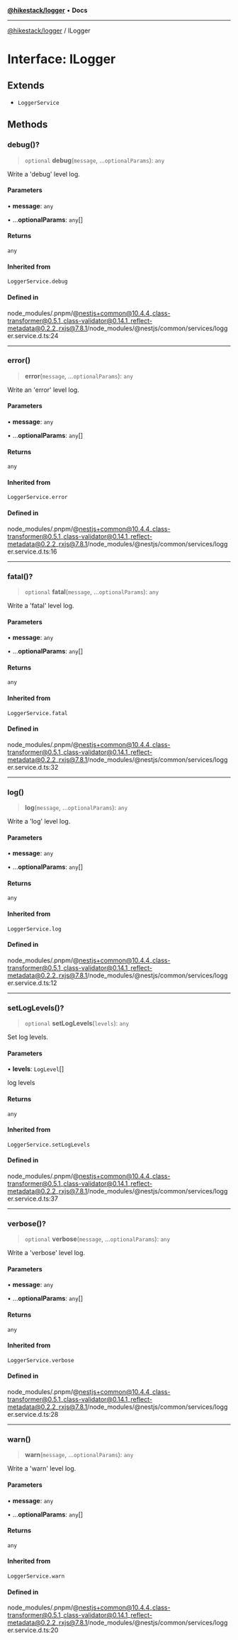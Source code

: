 [**@hikestack/logger**](/official/reference/logger/index.md) • **Docs**

***

[@hikestack/logger](/official/reference/logger/globals.md) / ILogger

# Interface: ILogger

## Extends

- `LoggerService`

## Methods

### debug()?

> `optional` **debug**(`message`, ...`optionalParams`): `any`

Write a 'debug' level log.

#### Parameters

• **message**: `any`

• ...**optionalParams**: `any`[]

#### Returns

`any`

#### Inherited from

`LoggerService.debug`

#### Defined in

node\_modules/.pnpm/@nestjs+common@10.4.4\_class-transformer@0.5.1\_class-validator@0.14.1\_reflect-metadata@0.2.2\_rxjs@7.8.1/node\_modules/@nestjs/common/services/logger.service.d.ts:24

***

### error()

> **error**(`message`, ...`optionalParams`): `any`

Write an 'error' level log.

#### Parameters

• **message**: `any`

• ...**optionalParams**: `any`[]

#### Returns

`any`

#### Inherited from

`LoggerService.error`

#### Defined in

node\_modules/.pnpm/@nestjs+common@10.4.4\_class-transformer@0.5.1\_class-validator@0.14.1\_reflect-metadata@0.2.2\_rxjs@7.8.1/node\_modules/@nestjs/common/services/logger.service.d.ts:16

***

### fatal()?

> `optional` **fatal**(`message`, ...`optionalParams`): `any`

Write a 'fatal' level log.

#### Parameters

• **message**: `any`

• ...**optionalParams**: `any`[]

#### Returns

`any`

#### Inherited from

`LoggerService.fatal`

#### Defined in

node\_modules/.pnpm/@nestjs+common@10.4.4\_class-transformer@0.5.1\_class-validator@0.14.1\_reflect-metadata@0.2.2\_rxjs@7.8.1/node\_modules/@nestjs/common/services/logger.service.d.ts:32

***

### log()

> **log**(`message`, ...`optionalParams`): `any`

Write a 'log' level log.

#### Parameters

• **message**: `any`

• ...**optionalParams**: `any`[]

#### Returns

`any`

#### Inherited from

`LoggerService.log`

#### Defined in

node\_modules/.pnpm/@nestjs+common@10.4.4\_class-transformer@0.5.1\_class-validator@0.14.1\_reflect-metadata@0.2.2\_rxjs@7.8.1/node\_modules/@nestjs/common/services/logger.service.d.ts:12

***

### setLogLevels()?

> `optional` **setLogLevels**(`levels`): `any`

Set log levels.

#### Parameters

• **levels**: `LogLevel`[]

log levels

#### Returns

`any`

#### Inherited from

`LoggerService.setLogLevels`

#### Defined in

node\_modules/.pnpm/@nestjs+common@10.4.4\_class-transformer@0.5.1\_class-validator@0.14.1\_reflect-metadata@0.2.2\_rxjs@7.8.1/node\_modules/@nestjs/common/services/logger.service.d.ts:37

***

### verbose()?

> `optional` **verbose**(`message`, ...`optionalParams`): `any`

Write a 'verbose' level log.

#### Parameters

• **message**: `any`

• ...**optionalParams**: `any`[]

#### Returns

`any`

#### Inherited from

`LoggerService.verbose`

#### Defined in

node\_modules/.pnpm/@nestjs+common@10.4.4\_class-transformer@0.5.1\_class-validator@0.14.1\_reflect-metadata@0.2.2\_rxjs@7.8.1/node\_modules/@nestjs/common/services/logger.service.d.ts:28

***

### warn()

> **warn**(`message`, ...`optionalParams`): `any`

Write a 'warn' level log.

#### Parameters

• **message**: `any`

• ...**optionalParams**: `any`[]

#### Returns

`any`

#### Inherited from

`LoggerService.warn`

#### Defined in

node\_modules/.pnpm/@nestjs+common@10.4.4\_class-transformer@0.5.1\_class-validator@0.14.1\_reflect-metadata@0.2.2\_rxjs@7.8.1/node\_modules/@nestjs/common/services/logger.service.d.ts:20
